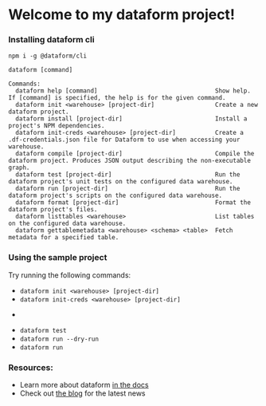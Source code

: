 # Welcome to my dataform project!

### Installing dataform cli

```npm i -g @dataform/cli```

```
dataform [command]

Commands:
  dataform help [command]                                 Show help. If [command] is specified, the help is for the given command.
  dataform init <warehouse> [project-dir]                 Create a new dataform project.
  dataform install [project-dir]                          Install a project's NPM dependencies.
  dataform init-creds <warehouse> [project-dir]           Create a .df-credentials.json file for Dataform to use when accessing your warehouse.
  dataform compile [project-dir]                          Compile the dataform project. Produces JSON output describing the non-executable graph.
  dataform test [project-dir]                             Run the dataform project's unit tests on the configured data warehouse.
  dataform run [project-dir]                              Run the dataform project's scripts on the configured data warehouse.
  dataform format [project-dir]                           Format the dataform project's files.
  dataform listtables <warehouse>                         List tables on the configured data warehouse.
  dataform gettablemetadata <warehouse> <schema> <table>  Fetch metadata for a specified table.
```

### Using the sample project

Try running the following commands:
- ```dataform init <warehouse> [project-dir]```
- ```dataform init-creds <warehouse> [project-dir]```
- ```dataform compilev
- ```dataform test```
- ```dataform run --dry-run```
- ```dataform run```


### Resources:
- Learn more about dataform [in the docs](https://docs.dataform.co/getting-started)
- Check out [the blog](https://dataform.co/blog) for the latest news



